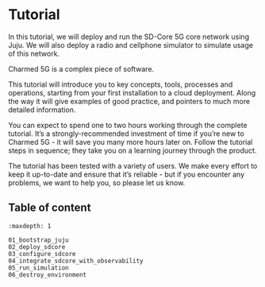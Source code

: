 # Tutorial

In this tutorial, we will deploy and run the SD-Core 5G core network using Juju. We will also 
deploy a radio and cellphone simulator to simulate usage of this network.

Charmed 5G is a complex piece of software.

This tutorial will introduce you to key concepts, tools, processes and
operations, starting from your first installation to a cloud deployment.
Along the way it will give examples of good practice, and pointers to much
more detailed information.

You can expect to spend one to two hours working through the complete
tutorial. It’s a strongly-recommended investment of time if you’re new to
Charmed 5G - it will save you many more hours later on. Follow the
tutorial steps in sequence; they take you on a learning journey through the
product.

The tutorial has been tested with a variety of users. We make every effort to
keep it up-to-date and ensure that it’s reliable - but if you encounter any
problems, we want to help you, so please let us know.

## Table of content
```{toctree}
:maxdepth: 1

01_bootstrap_juju
02_deploy_sdcore
03_configure_sdcore
04_integrate_sdcore_with_observability
05_run_simulation
06_destroy_environment
```
